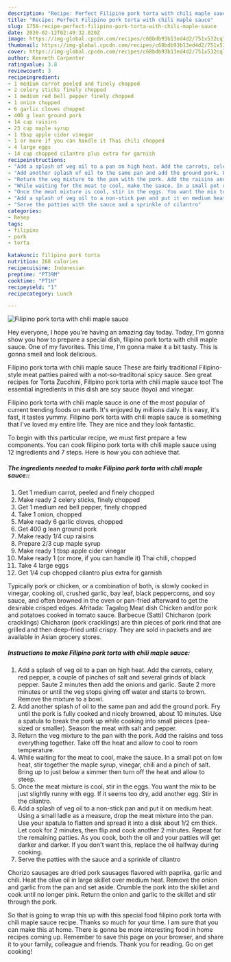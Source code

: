 ```yaml
---
description: "Recipe: Perfect Filipino pork torta with chili maple sauce"
title: "Recipe: Perfect Filipino pork torta with chili maple sauce"
slug: 1750-recipe-perfect-filipino-pork-torta-with-chili-maple-sauce
date: 2020-02-12T02:49:32.020Z
image: https://img-global.cpcdn.com/recipes/c68bdb93b13ed4d2/751x532cq70/filipino-pork-torta-with-chili-maple-sauce-recipe-main-photo.jpg
thumbnail: https://img-global.cpcdn.com/recipes/c68bdb93b13ed4d2/751x532cq70/filipino-pork-torta-with-chili-maple-sauce-recipe-main-photo.jpg
cover: https://img-global.cpcdn.com/recipes/c68bdb93b13ed4d2/751x532cq70/filipino-pork-torta-with-chili-maple-sauce-recipe-main-photo.jpg
author: Kenneth Carpenter
ratingvalue: 3.8
reviewcount: 3
recipeingredient:
- 1 medium carrot peeled and finely chopped
- 2 celery sticks finely chopped
- 1 medium red bell pepper finely chopped
- 1 onion chopped
- 6 garlic cloves chopped
- 400 g lean ground pork
- 14 cup raisins
- 23 cup maple syrup
- 1 tbsp apple cider vinegar
- 1 or more if you can handle it Thai chili chopped
- 4 large eggs
- 14 cup chopped cilantro plus extra for garnish
recipeinstructions:
- "Add a splash of veg oil to a pan on high heat. Add the carrots, celery, red pepper, a couple of pinches of salt and several grinds of black pepper. Saute 2 minutes then add the onions and garlic. Saute 2 more minutes or until the veg stops giving off water and starts to brown. Remove the mixture to a bowl."
- "Add another splash of oil to the same pan and add the ground pork. Fry until the pork is fully cooked and nicely browned, about 10 minutes. Use a spatula to break the pork up while cooking into small pieces (pea-sized or smaller). Season the meat with salt and pepper."
- "Return the veg mixture to the pan with the pork. Add the raisins and toss everything together. Take off the heat and allow to cool to room temperature."
- "While waiting for the meat to cool, make the sauce. In a small pot on low heat, stir together the maple syrup, vinegar, chili and a pinch of salt. Bring up to just below a simmer then turn off the heat and allow to steep."
- "Once the meat mixture is cool, stir in the eggs. You want the mix to be just slightly runny with egg. If it seems too dry, add another egg. Stir in the cilantro."
- "Add a splash of veg oil to a non-stick pan and put it on medium heat. Using a small ladle as a measure, drop the meat mixture into the pan. Use your spatula to flatten and spread it into a disk about 1/2 cm thick. Let cook for 2 minutes, then flip and cook another 2 minutes. Repeat for the remaining patties. As you cook, both the oil and your patties will get darker and darker. If you don&#39;t want this, replace the oil halfway during cooking."
- "Serve the patties with the sauce and a sprinkle of cilantro"
categories:
- Resep
tags:
- filipino
- pork
- torta

katakunci: filipino pork torta
nutrition: 268 calories
recipecuisine: Indonesian
preptime: "PT39M"
cooktime: "PT1H"
recipeyield: "1"
recipecategory: Lunch

---
```



![Filipino pork torta with chili maple sauce](https://img-global.cpcdn.com/recipes/c68bdb93b13ed4d2/751x532cq70/filipino-pork-torta-with-chili-maple-sauce-recipe-main-photo.jpg)

Hey everyone, I hope you're having an amazing day today. Today, I'm gonna show you how to prepare a special dish, filipino pork torta with chili maple sauce. One of my favorites. This time, I'm gonna make it a bit tasty. This is gonna smell and look delicious.

Filipino pork torta with chili maple sauce These are fairly traditional Filipino-style meat patties paired with a not-so-traditonal spicy sauce. See great recipes for Torta Zucchini, Filipino pork torta with chili maple sauce too! The essential ingredients in this dish are soy sauce (toyo) and vinegar.

Filipino pork torta with chili maple sauce is one of the most popular of current trending foods on earth. It's enjoyed by millions daily. It is easy, it's fast, it tastes yummy. Filipino pork torta with chili maple sauce is something that I've loved my entire life. They are nice and they look fantastic.


To begin with this particular recipe, we must first prepare a few components. You can cook filipino pork torta with chili maple sauce using 12 ingredients and 7 steps. Here is how you can achieve that.

##### The ingredients needed to make Filipino pork torta with chili maple sauce::

1. Get 1 medium carrot, peeled and finely chopped
1. Make ready 2 celery sticks, finely chopped
1. Get 1 medium red bell pepper, finely chopped
1. Take 1 onion, chopped
1. Make ready 6 garlic cloves, chopped
1. Get 400 g lean ground pork
1. Make ready 1/4 cup raisins
1. Prepare 2/3 cup maple syrup
1. Make ready 1 tbsp apple cider vinegar
1. Make ready 1 (or more, if you can handle it) Thai chili, chopped
1. Take 4 large eggs
1. Get 1/4 cup chopped cilantro plus extra for garnish


Typically pork or chicken, or a combination of both, is slowly cooked in vinegar, cooking oil, crushed garlic, bay leaf, black peppercorns, and soy sauce, and often browned in the oven or pan-fried afterward to get the desirable crisped edges. Afritada: Tagalog Meat dish Chicken and/or pork and potatoes cooked in tomato sauce. Barbecue (Satti) Chicharon (pork cracklings) Chicharon (pork cracklings) are thin pieces of pork rind that are grilled and then deep-fried until crispy. They are sold in packets and are available in Asian grocery stores. 

##### Instructions to make Filipino pork torta with chili maple sauce:

1. Add a splash of veg oil to a pan on high heat. Add the carrots, celery, red pepper, a couple of pinches of salt and several grinds of black pepper. Saute 2 minutes then add the onions and garlic. Saute 2 more minutes or until the veg stops giving off water and starts to brown. Remove the mixture to a bowl.
1. Add another splash of oil to the same pan and add the ground pork. Fry until the pork is fully cooked and nicely browned, about 10 minutes. Use a spatula to break the pork up while cooking into small pieces (pea-sized or smaller). Season the meat with salt and pepper.
1. Return the veg mixture to the pan with the pork. Add the raisins and toss everything together. Take off the heat and allow to cool to room temperature.
1. While waiting for the meat to cool, make the sauce. In a small pot on low heat, stir together the maple syrup, vinegar, chili and a pinch of salt. Bring up to just below a simmer then turn off the heat and allow to steep.
1. Once the meat mixture is cool, stir in the eggs. You want the mix to be just slightly runny with egg. If it seems too dry, add another egg. Stir in the cilantro.
1. Add a splash of veg oil to a non-stick pan and put it on medium heat. Using a small ladle as a measure, drop the meat mixture into the pan. Use your spatula to flatten and spread it into a disk about 1/2 cm thick. Let cook for 2 minutes, then flip and cook another 2 minutes. Repeat for the remaining patties. As you cook, both the oil and your patties will get darker and darker. If you don&#39;t want this, replace the oil halfway during cooking.
1. Serve the patties with the sauce and a sprinkle of cilantro


Chorizo sausages are dried pork sausages flavored with paprika, garlic and chili. Heat the olive oil in large skillet over medium heat. Remove the onion and garlic from the pan and set aside. Crumble the pork into the skillet and cook until no longer pink. Return the onion and garlic to the skillet and stir through the pork. 

So that is going to wrap this up with this special food filipino pork torta with chili maple sauce recipe. Thanks so much for your time. I am sure that you can make this at home. There is gonna be more interesting food in home recipes coming up. Remember to save this page on your browser, and share it to your family, colleague and friends. Thank you for reading. Go on get cooking!
